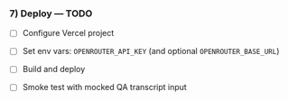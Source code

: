 ### 7) Deploy — TODO

- [ ] Configure Vercel project
- [ ] Set env vars: `OPENROUTER_API_KEY` (and optional `OPENROUTER_BASE_URL`)
- [ ] Build and deploy
- [ ] Smoke test with mocked QA transcript input


